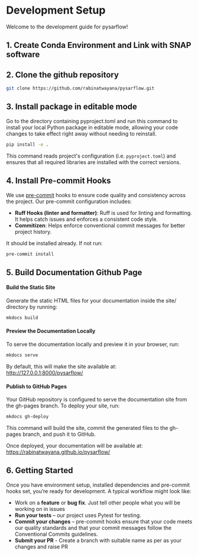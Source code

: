 # Development Setup

Welcome to the development guide for pysarflow!

## 1. Create Conda Environment and Link with SNAP software



## 2. Clone the github repository

```bash
git clone https://github.com/rabinatwayana/pysarflow.git
```

##  3. Install package in editable mode
Go to the directory containing pyproject.toml and run this command to install your local Python package in editable mode, allowing your code changes to take effect right away without needing to reinstall.

```bash
pip install -e .
```
This command reads project's configuration (i.e. `pyproject.toml`) and ensures that all required libraries are installed with the correct versions.

## 4. Install Pre-commit Hooks

We use [pre-commit](https://pre-commit.com/) hooks to ensure code quality and consistency across the project. Our pre-commit configuration includes:

- **Ruff Hooks (linter and formatter)**: Ruff is used for linting and formatting. It helps catch issues and enforces a consistent code style.
- **Commitizen**: Helps enforce conventional commit messages for better project history.

It should be installed already. If not run:

```bash
pre-commit install
```

## 5. Build Documentation Github Page
#### Build the Static Site
Generate the static HTML files for your documentation inside the site/ directory by running:
```bash
mkdocs build
```
#### Preview the Documentation Locally
To serve the documentation locally and preview it in your browser, run:
```bash
mkdocs serve
```
By default, this will make the site available at: http://127.0.0.1:8000/pysarflow/

#### Publish to GitHub Pages
Your GitHub repository is configured to serve the documentation site from the gh-pages branch.
To deploy your site, run:

```bash
mkdocs gh-deploy
```
This command will build the site, commit the generated files to the gh-pages branch, and push it to GitHub.

Once deployed, your documentation will be available at:
https://rabinatwayana.github.io/pysarflow/

## 6. Getting Started

Once you have environment setup, installed dependencies and pre-commit hooks set, you’re ready for development. A typical workflow might look like:

- Work on a **feature** or **bug fix**. Just tell other people what you will be working on in issues
- **Run your tests** – our project uses Pytest for testing.
- **Commit your changes** – pre-commit hooks ensure that your code meets our quality standards and that your commit messages follow the Conventional Commits guidelines.
- **Submit your PR** - Create a branch with suitable name as per as your changes and raise PR
